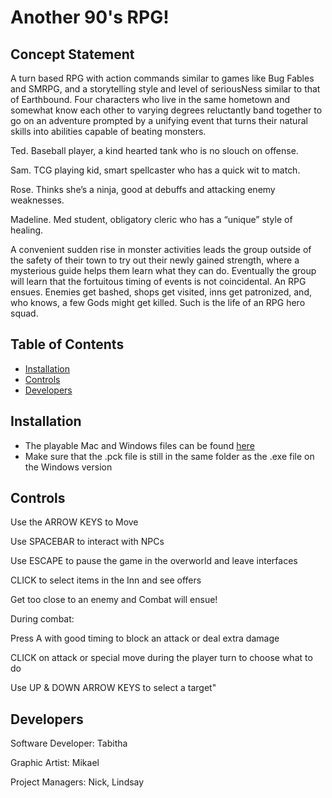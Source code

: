 # Another 90's RPG!

## Concept Statement

A turn based RPG with action commands similar to games like Bug Fables and SMRPG, and a storytelling style and level of seriousNess similar to that of Earthbound. Four characters who live in the same hometown and somewhat know each other to varying degrees reluctantly band together to go on an adventure prompted by a unifying event that turns their natural skills into abilities capable of beating monsters. 

Ted. Baseball player, a kind hearted tank who is no slouch on offense.

Sam. TCG playing kid, smart spellcaster who has a quick wit to match.

Rose. Thinks she’s a ninja, good at debuffs and attacking enemy weaknesses.

Madeline. Med student, obligatory cleric who has a “unique” style of healing.

A convenient sudden rise in monster activities leads the group outside of the safety of their town to try out their newly gained strength, where a mysterious guide helps them learn what they can do. Eventually the group will learn that the fortuitous timing of events is not coincidental. An RPG ensues. Enemies get bashed, shops get visited, inns get patronized, and, who knows, a few Gods might get killed. Such is the life of an RPG hero squad. 

## Table of Contents

- [Installation](https://github.com/Hexadoon/another-90s-rpg#installation)
- [Controls](https://github.com/Hexadoon/another-90s-rpg#controls)
- [Developers](https://github.com/Hexadoon/another-90s-rpg#developers)

## Installation

- The playable Mac and Windows files can be found [here](https://github.com/Hexadoon/another-90s-rpg/tree/master/GameZips)
- Make sure that the .pck file is still in the same folder as the .exe file on the Windows version

## Controls

Use the ARROW KEYS to Move

Use SPACEBAR to interact with NPCs

Use ESCAPE to pause the game in the overworld and leave interfaces

CLICK to select items in the Inn and see offers

Get too close to an enemy and Combat will ensue!


During combat:

Press A with good timing to block an attack or deal extra damage

CLICK on attack or special move during the player turn to choose what to do

Use UP & DOWN ARROW KEYS to select a target"

## Developers

Software Developer: Tabitha

Graphic Artist: Mikael

Project Managers: Nick, Lindsay
